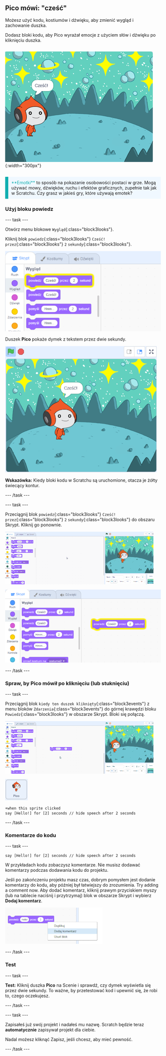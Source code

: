 ## Pico mówi: "cześć"

<div style="display: flex; flex-wrap: wrap">
<div style="flex-basis: 200px; flex-grow: 1; margin-right: 15px;">
Możesz użyć kodu, kostiumów i dźwięku, aby zmienić wygląd i zachowanie duszka. 
  
Dodasz bloki kodu, aby Pico wyrażał emocje z użyciem słów i dźwięku po kliknięciu duszka.
</div>
<div>

![Duszek Pico mówiący „Cześć!”](images/pico-step2.png){:width="300px"}

</div>
</div>

<p style="border-left: solid; border-width:10px; border-color: #0faeb0; background-color: aliceblue; padding: 10px;">
<span style="color: #0faeb0">**Emotki**</span> to sposób na pokazanie osobowości postaci w grze. Mogą używać mowy, dźwięków, ruchu i efektów graficznych, zupełnie tak jak w Scratchu. Czy grasz w jakieś gry, które używają emotek?
</p>

### Użyj bloku powiedz

--- task ---

Otwórz menu blokowe `Wygląd`{:class="block3looks"}.

Kliknij blok `powiedz`{:class="block3looks"} `Cześć!` `przez`{:class="block3looks"} `2` `sekundy`{:class="block3looks"}.

![„Powiedz Cześć! przez 2 sekundy blok otoczony jest świecącą żółtą obwódką.](images/pico-say-hello-blocks-menu.png)

Duszek **Pico** pokaże dymek z tekstem przez dwie sekundy.

![Duszek Pico z tekstem "Cześć!" w dymku.](images/pico-say-hello-stage.png)

**Wskazówka:** Kiedy bloki kodu w Scratchu są uruchomione, otacza je żółty świecący kontur.

--- /task ---

--- task ---

Przeciągnij blok `powiedz`{:class="block3looks"} `Cześć!` `przez`{:class="block3looks"} `2` `sekundy`{:class="block3looks"} do obszaru Skrypt. Kliknij go ponownie.

![Przeciąganie bloku "powiedz" to obszaru Skrypt i kliknięcie by go uruchomić.](images/pico-drag-say.gif)

![Blok "powiedz" został przeciągnięty do obszaru Skrypt. Blok kodu jest otoczony świecącym żółtym konturem.](images/pico-drag-say.png)

--- /task ---

### Spraw, by Pico mówił po kliknięciu (lub stuknięciu)

--- task ---

Przeciągnij blok `kiedy ten duszek kliknięty`{:class="block3events"} z menu bloków `Zdarzenia`{:class="block3events"} do górnej krawędzi bloku `Powiedz`{:class="block3looks"} w obszarze Skrypt. Bloki się połączą.

![Bloki kodu łączą się, animacja. Kiedy Pico zostanie kliknięty, mówi "Cześć!" przez dwie sekundy.](images/pico-snap-together.gif)

![Duszek Pico.](images/pico-sprite.png)

```blocks3
+when this sprite clicked
say [Hello!] for [2] seconds // hide speech after 2 seconds
```

--- /task ---

### Komentarze do kodu

--- task ---

```blocks3
say [Hello!] for [2] seconds // hide speech after 2 seconds
```
W przykładach kodu zobaczysz komentarze. Nie musisz dodawać komentarzy podczas dodawania kodu do projektu.

Jeśli po zakończeniu projektu masz czas, dobrym pomysłem jest dodanie komentarzy do kodu, aby później był łatwiejszy do zrozumienia. Try adding a comment now. Aby dodać komentarz, kliknij prawym przyciskiem myszy (lub na tablecie naciśnij i przytrzymaj) blok w obszarze Skrypt i wybierz **Dodaj komentarz**.

![Wyskakujące menu, które pojawia się po kliknięciu bloku prawym przyciskiem myszy. Wybrano opcję „Dodaj komentarz”.](images/add-comment.png)

--- /task ---

### Test

--- task ---

**Test:** Kliknij duszka **Pico** na Scenie i sprawdź, czy dymek wyświetla się przez dwie sekundy. To ważne, by przetestować kod i upewnić się, że robi to, czego oczekujesz.

--- /task ---

--- task ---

Zapisałeś już swój projekt i nadałeś mu nazwę. Scratch będzie teraz **automatycznie** zapisywał projekt dla ciebie.

Nadal możesz kliknąć Zapisz, jeśli chcesz, aby mieć pewność.

--- /task ---
